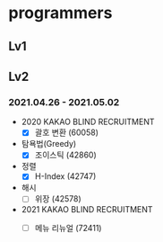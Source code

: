 # programmers

## Lv1


## Lv2
### 2021.04.26 - 2021.05.02

- 2020 KAKAO BLIND RECRUITMENT 
    - [x] 괄호 변환 (60058)
- 탐욕법(Greedy)
    - [x] 조이스틱 (42860)
- 정렬
    - [x] H-Index (42747)
- 해시
    - [ ] 위장 (42578)
- 2021 KAKAO BLIND RECRUITMENT
    - [ ] 메뉴 리뉴얼 (72411)
 



